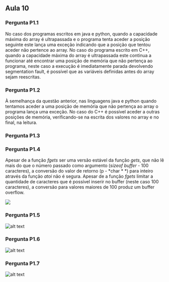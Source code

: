 ## Aula 10

### Pergunta P1.1
No caso dos programas escritos em java e python, quando a capacidade máxima do array é ultrapassada e o programa tenta aceder a posição seguinte este lança uma exceção indicando que a posição que tentou aceder não pertence ao array. No caso do programa escrito em C++, quando a capacidade máxima do array é ultrapassada este continua a funcionar até encontrar uma posição de memória que não pertença ao programa, neste caso a execução é imediatamente parada devolvendo segmentation fault, é possível que as variáveis definidas antes do array sejam reescritas.

### Pergunta P1.2
À semelhança da questão anterior, nas linguagens java e python quando tentamos aceder a uma posição de memória que não pertença ao array o programa lança uma exceção. No caso do C++ é possível aceder a outras posições de memória, verificando-se na escrita dos valores no array e no final, na leitura.

### Pergunta P1.3

### Pergunta P1.4

Apesar de a função *fgets* ser uma versão estável da função *gets*, que não lê mais do que o número passado como argumento (*sizeof buffer* - 100 caracteres), a conversão do valor de retorno (p - *char \* *) para inteiro através da função *atoi* não é segura. Apesar de a função *fgets* limitar a quantidade de caracteres que é possível inserir no buffer (neste caso 100 caracteres), a conversão para valores maiores de 100 produz um buffer overflow.

![](http://github.com/uminho-miei-engseg/1718-G6/edit/master/aula10/images/1-4.png)


### Pergunta P1.5

![alt text](http://github.com/uminho-miei-engseg/1718-G6/edit/master/aula10/images/1-5.png)


### Pergunta P1.6

![alt text](http://github.com/uminho-miei-engseg/1718-G6/edit/master/aula10/images/1-6.png)

### Pergunta P1.7

![alt text](http://github.com/uminho-miei-engseg/1718-G6/edit/master/aula10/images/1-7.png)
